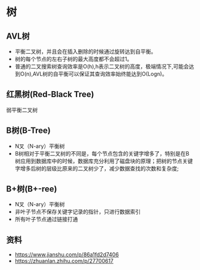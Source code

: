 # 树

## AVL树
* 平衡二叉树，并且会在插入删除的时候通过旋转达到自平衡。
* 树的每个节点的左右子树的最大高度都不会超过1。
* 普通的二叉搜索树查询效率是O(h),h表示二叉树的高度，极端情况下,可能会达到O(n),AVL树的自平衡可以保证其查询效率始终能达到O(Logn)。

## 红黑树(Red-Black Tree)
弱平衡二叉树

## B树(B-Tree)
* N叉（N-ary）平衡树
* B树相对于平衡二叉树的不同是，每个节点包含的关键字增多了，特别是在B树应用到数据库中的时候，数据库充分利用了磁盘块的原理；把树的节点关键字增多后树的层级比原来的二叉树少了，减少数据查找的次数和复杂度;

## B+树(B+-ree)
* N叉（N-ary）平衡树
* 非叶子节点不保存关键字记录的指针，只进行数据索引
* 所有叶子节点通过链接打通

## 资料
* https://www.jianshu.com/p/86a1fd2d7406
* https://zhuanlan.zhihu.com/p/27700617
